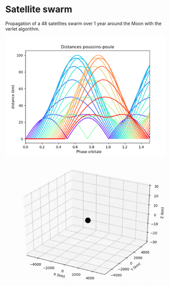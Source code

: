# Satellite swarm

Propagation of a 48 satellites swarm over 1 year around the Moon with the verlet algorithm.

![relat_init](figures/relat_init.png)



![trajs_p2_n48_ref_lune](/figures/trajs_p2_n48_ref_lune.gif)
